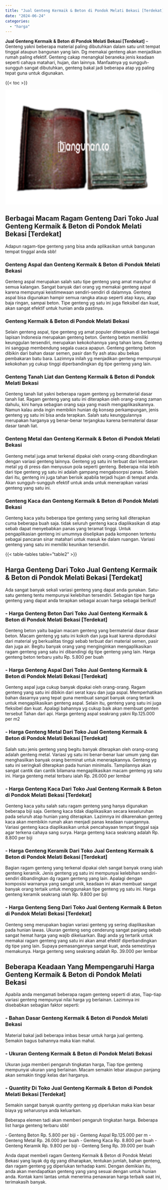 ```yaml
---
title: "Jual Genteng Kermaik & Beton di Pondok Melati Bekasi [Terdekat]"
date: "2024-06-24"
categories: 
  - "harga"
---
```


**Jual Genteng Kermaik & Beton di Pondok Melati Bekasi \[Terdekat\]** – Genteng yakni beberapa material paling dibutuhkan dalam satu unit tempat tinggal ataupun bangunan yang lain. Dg memakai genteng akan menjadikan rumah paling efektif. Genteng cakap menangkal beraneka jenis keadaan seperti cahaya matahari, hujan, dan lainnya. Manfaatnya yg sungguh-sungguh sangat dibutuhkan, genteng bakal jadi beberapa atap yg paling tepat guna untuk digunakan.

{{< toc >}}

![Jual Genteng Kermaik & Beton di Pondok Melati Bekasi [Terdekat]](/images/genteng-minimalis-murah18.png)

## Berbagai Macam Ragam Genteng Dari Toko Jual Genteng Kermaik & Beton di Pondok Melati Bekasi \[Terdekat\]

Adapun ragam-tipe genteng yang bisa anda aplikasikan untuk bangunan tempat tinggal anda sbb!

### Genteng Aspal dan Genteng Kermaik & Beton di Pondok Melati Bekasi

Genteng aspal merupakan salah satu tipe genteng yang amat masyhur di semua kalangan. Sangat banyak dari orang yg memakai genteng aspal karena mempunyai keistimewaan sendiri-sendiri di dalamnya. Genteng aspal bisa digunakan hampir semua rangka ataup seperti atap kayu, atap baja ringan, sampai beton. Tipe genteng yg satu ini juga fleksibel dan kuat, akan sangat efektif untuk hunian anda pastinya.

### Genteng Kermaik & Beton di Pondok Melati Bekasi

Selain genteng aspal, tipe genteng yg amat populer diterapkan di berbagai lapisan Indonesia merupakan genteng beton. Genteng beton memiliki keunggulan tersendiri, merupakan kekokohannya yang tahan lama. Genteng ini sanggup membendung segala cuaca apapun. Genteng genteng beton dibikin dari bahan dasar semen, pasir dan fly ash atau abu bekas pembakaran batu bara. Lazimnya inilah yg menjadikan genteng mempunyai kekokohan yg cukup tinggi diperbandingkan dg tipe genteng yang lain.

### Genteng Tanah Liat dan Genteng Kermaik & Beton di Pondok Melati Bekasi

Genteng tanah liat yakni beberapa ragam genteng yg bermaterial dasar tanah liat. Ragam genteng yang satu ini diterapkan oleh orang-orang zaman dahulu, kini hanya sebagian orang saja yang masih mengaplikasikannya. Namun kalau anda ingin membikin hunian dg konsep perkampungan, jenis genteng yg satu ini bisa anda terapkan. Salah satu keunggulannya merupakan harganya yg benar-benar terjangkau karena bermaterial dasar dasar tanah liat.

### Genteng Metal dan Genteng Kermaik & Beton di Pondok Melati Bekasi

Genteng metal juga amat terkenal dipakai oleh orang-orang dibandingkan dengan variasi genteng lainnya. Genteng yg satu ini terbuat dari lembaran metal yg di press dan menyusun pola seperti genteng. Beberapa nilai lebih dari tipe genteng yg satu ini adalah gampang mengabsorpsi panas. Selain dari itu, genteng ini juga tahan berisik apabila terjadi hujan di tempat anda. Akan sungguh-sungguh efektif untuk anda untuk menerapkan variasi genteng yang satu ini.

### Genteng Kaca dan Genteng Kermaik & Beton di Pondok Melati Bekasi

Genteng kaca yaitu beberapa tipe genteng yang sering kali diterapkan cuma beberapa buah saja. tidak seluruh genteng kaca diaplikasikan di atap sebab dapat menyebabkan panas yang teramat tinggi. Untuk pengaplikasian genteng ini umumnya diselipkan pada komponen tertentu sebagai pancaran sinar matahari untuk masuk ke dalam ruangan. Variasi genteng yang satu ini memiliki keunikan tersendiri.

{{< table-tables table="table2" >}}

## Harga Genteng Dari Toko Jual Genteng Kermaik & Beton di Pondok Melati Bekasi \[Terdekat\]

Ada sangat banyak sekali variasi genteng yang dapat anda gunakan. Satu-satu genteng tentu mempunyai kelebihan tersendiri. Sebagian tipe harga genteng yang dapat anda terapkan sebagai acuan harga sebagai berikut!

### \- Harga Genteng Beton Dari Toko Jual Genteng Kermaik & Beton di Pondok Melati Bekasi \[Terdekat\]

Genteng beton yaitu bagian macam genteng yang bermaterial dasar dasar beton. Macam genteng yg satu ini kokoh dan juga kuat karena diproduksi dari material yg berkualitas tinggi sebab terbuat dari material semen, pasir dan juga air. Begitu banyak orang yang menginginkan mengaplikasikan ragam genteng yang satu ini dibandingi dg tipe genteng yang lain. Harga genteng beton terbaru yaitu Rp. 5.800 per buah

### \- Harga Genteng Aspal Dari Toko Jual Genteng Kermaik & Beton di Pondok Melati Bekasi \[Terdekat\]

Genteng aspal juga cukup banyak dipakai oleh orang-orang. Ragam genteng yang satu ini dibikin dari serat kayu dan juga aspal. Memperhatikan bahan dasarnya yang tepat guna membuat sangat banyak orang tertarik untuk mengaplikasikan genteng aspal. Selain itu, genteng yang satu ini juga fleksibel dan kuat. Apalagi bahannya yg cukup baik akan membuat genten tersebut Tahan dari api. Harga genteng aspal seakrang yakni Rp.125.000 per m2

### \- Harga Genteng Metal Dari Toko Jual Genteng Kermaik & Beton di Pondok Melati Bekasi \[Terdekat\]

Salah satu jenis genteng yang begitu banyak diterapkan oleh orang-orang adalah genteng metal. Variasi yg satu ini benar-benar luar umum yang dan menghasilkan banyak orang berminat untuk menerapkannya. Genteng yg satu ini seringkali diterapkan pada hunian minimalis. Tampilannya akan sangat cantik dan cantik bilamana mengaplikasikan macam genteng yg satu ini. Harga genteng metal terbaru ialah Rp. 26.000 per lembar

### \- Harga Genteng Kaca Dari Toko Jual Genteng Kermaik & Beton di Pondok Melati Bekasi \[Terdekat\]

Genteng kaca yaitu salah satu ragam genteng yang hanya digunakan beberapa biji saja. Genteng kaca tidak diaplikasikan secara keseluruhan pada seluruh atap hunian yang diterapkan. Lazimnya ini dikarenakan genteg kaca akan membikin rumah akan menjadi panas keadaan ruangannya. Variasi genteng kaca diaplikasikan untuk pencahayaan tempat tinggal saja agar terkena cahaya sang surya. Harga genteng kaca seakrang adalah Rp. 8.800 per biji

### \- Harga Genteng Keramik Dari Toko Jual Genteng Kermaik & Beton di Pondok Melati Bekasi \[Terdekat\]

Bagian ragam genteng yang terkenal dipakai oleh sangat banyak orang ialah genteng keramik. Jenis genteng yg satu ini mempunyai kelebihan sendiri-sendiri dibandingkan dg ragam genteng yang lain. Apalagi dengan komposisi warnanya yang sangat unik, keadaan ini akan membuat sangat banyak orang tertaik untuk menggunakan tipe genteng yg satu ini. Harga genteng keramik seakrang ialah Rp. 9.800 per biji

### \- Harga Genteng Seng Dari Toko Jual Genteng Kermaik & Beton di Pondok Melati Bekasi \[Terdekat\]

Genteng seng merupakan bagian variasi genteng yg sering diaplikasikan pada hunian lawas. Ukuran genteng seng cenderung sangat panjang sebab sangat hemat harga yang wajib dikeluarkan. Bagi anda yg tertarik untuk memakai ragam genteng yang satu ini akan amat efektif diperbandingkan dg tipe yang lain. Supaya pemasangannya sangat kuat, anda semestinya memakunya. Harga genteng seng seakrang adalah Rp. 39.000 per lembar

## Beberapa Keadaan Yang Mempengaruhi Harga Genteng Kermaik & Beton di Pondok Melati Bekasi

Apabila anda mengamati beberapa ragam genteng seperti di atas, Tiap-tiap variasi genteng mempunyai nilai harga yg berlainan. Lazimnya ini disebabkan sebagian faktor seperti:

### \- Bahan Dasar Genteng Kermaik & Beton di Pondok Melati Bekasi

Material bakal jadi beberapa imbas besar untuk harga jual genteng. Semakin bagus bahannya maka kian mahal.

### \- Ukuran Genteng Kermaik & Beton di Pondok Melati Bekasi

Ukuran juga memberi pengaruh tingkatan harga, Tiap tipe genteng mempunyai ukuran yang berlainan. Macam semakin lebar ataupun panjang akan semakin tinggi kelas dari harganya.

### \- Quantity Di Toko Jual Genteng Kermaik & Beton di Pondok Melati Bekasi \[Terdekat\]

Semakin sangat banyak quantity genteng yg diperlukan maka kian besar biaya yg seharusnya anda keluarkan.

Beberapa elemen tadi akan memberi pengaruh tingkatan harga. Beberapa list harga genteng terbaru sbb!

\- Genteng Beton Rp. 5.800 per biji - Genteng Aspal Rp.125.000 per m - Genteng Metal Rp. 26.000 per buah - Genteng Kaca Rp. 8.800 per buah - Genteng Keramik Rp. 9.800 per biji - Genteng Seng Rp. 39.000 per buah

Anda dapat membeli ragam Genteng Kermaik & Beton di Pondok Melati Bekasi yang layak dg dg yang diharapkan, tentukan jumlah, bahan genteng, dan ragam genteng yg diperlukan terhadap kami. Dengan demikian itu, anda akan mendapatkan genteng yang yang sesuai dengan untuk hunian anda. Kontak kami lantas untuk menerima penawaran harga terbaik saat ini, terimakasih banyak.
